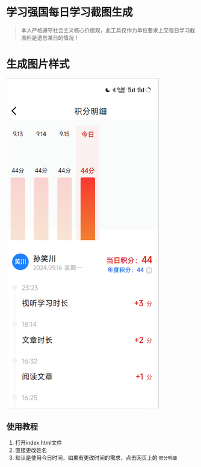 # 学习强国每日学习截图生成

> 本人严格遵守社会主义核心价值观，此工具仅作为单位要求上交每日学习截图但是遗忘某日的情况！

# 生成图片样式

![1](readme/1.png)

## 使用教程

1. 打开index.html文件
2. 直接更改姓名
3. 默认是使用今日时间，如果有更改时间的需求，点击网页上的 `积分明细`
